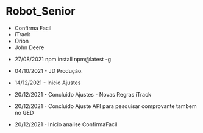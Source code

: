 # Robot_Senior

* Confirma Facil
* iTrack
* Orion
* John Deere


- 27/08/2021
npm install npm@latest -g

- 04/10/2021 - JD Produção.

- 14/12/2021 - Inicio Ajustes 
- 20/12/2021 - Concluido Ajustes - Novas Regras iTrack
- 20/12/2021 - Concluido Ajuste API para pesquisar comprovante tambem no GED
- 20/12/2021 - Inicio analise ConfirmaFacil
